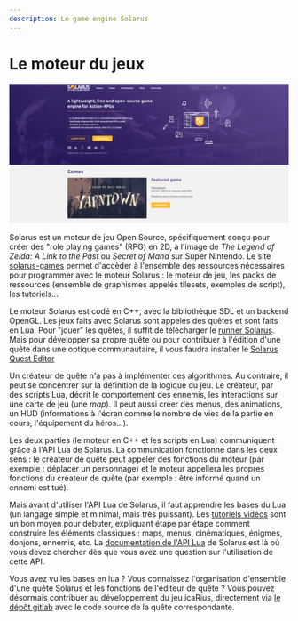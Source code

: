 ```yaml
---
description: Le game engine Solarus
---
```


# Le moteur du jeux

![](../.gitbook/assets/image%20%2816%29.png)

Solarus est un moteur de jeu Open Source, spécifiquement conçu pour créer des "role playing games" \(RPG\) en 2D, à l'image de _The Legend of Zelda: A Link to the Past_ ou _Secret of Mana_ sur Super Nintendo. Le site [solarus-games](https://www.solarus-games.org/) permet d'accèder à l'ensemble des ressources nécessaires pour programmer avec le moteur Solarus : le moteur de jeu, les packs de ressources \(ensemble de graphismes appelés tilesets, exemples de script\), les tutoriels...

Le moteur Solarus est codé en C++, avec la bibliothèque SDL et un backend OpenGL. Les jeux faits avec Solarus sont appelés des quêtes et sont faits en Lua. Pour "jouer" les quêtes, il suffit de télécharger le [runner Solarus](https://www.solarus-games.org/fr/solarus/download). Mais pour développer sa propre quête ou pour contribuer à l'édition d'une quête dans une optique communautaire, il vous faudra installer le [Solarus Quest Editor](https://www.solarus-games.org/fr/solarus/download)

Un créateur de quête n'a pas à implémenter ces algorithmes. Au contraire, il peut se concentrer sur la définition de la logique du jeu. Le créateur, par des scripts Lua, décrit le comportement des ennemis, les interactions sur une carte de jeu \(une _map_\). Il peut aussi créer des menus, des animations, un HUD \(informations à l'écran comme le nombre de vies de la partie en cours, l'équipement du héros...\).

Les deux parties \(le moteur en C++ et les scripts en Lua\) communiquent grâce à l'API Lua de Solarus. La communication fonctionne dans les deux sens : le créateur de quête peut appeler des fonctions du moteur \(par exemple : déplacer un personnage\) et le moteur appellera les propres fonctions du créateur de quête \(par exemple : être informé quand un ennemi est tué\).

Mais avant d'utiliser l'API Lua de Solarus, il faut apprendre les bases du Lua \(un langage simple et minimal, mais très puissant\). Les [tutoriels vidéos](https://www.solarus-games.org/fr/development/tutorials/solarus-video-tutorial) sont un bon moyen pour débuter, expliquant étape par étape comment construire les éléments classiques : maps, menus, cinématiques, énigmes, donjons, ennemis, etc. La [documentation de l'API Lua](https://www.solarus-games.org/doc/latest/) de Solarus est là où vous devez chercher dès que vous avez une question sur l'utilisation de cette API.

Vous avez vu les bases en lua ? Vous connaissez l'organisation d'ensemble d'une quête Solarus et les fonctions de l'éditeur de quête ? Vous pouvez désormais contribuer au développement du jeu icaRius, directement via [le dépôt gitlab](https://git.lab.sspcloud.fr/funcamp-r/funcamp-r-icarius) avec le code source de la quête correspondante.

